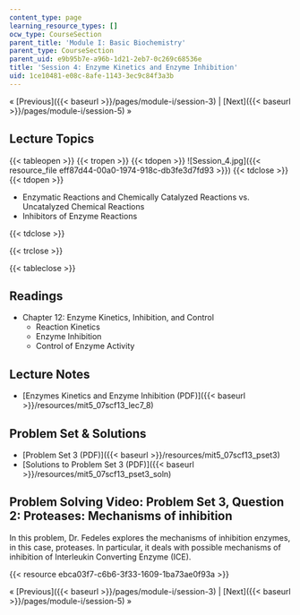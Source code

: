 ```yaml
---
content_type: page
learning_resource_types: []
ocw_type: CourseSection
parent_title: 'Module I: Basic Biochemistry'
parent_type: CourseSection
parent_uid: e9b95b7e-a96b-1d21-2eb7-0c269c68536e
title: 'Session 4: Enzyme Kinetics and Enzyme Inhibition'
uid: 1ce10481-e08c-8afe-1143-3ec9c84f3a3b
---
```


« [Previous]({{< baseurl >}}/pages/module-i/session-3) | [Next]({{< baseurl >}}/pages/module-i/session-5) »

Lecture Topics
--------------

{{< tableopen >}}
{{< tropen >}}
{{< tdopen >}}
![Session_4.jpg]({{< resource_file eff87d44-00a0-1974-918c-db3fe3d7fd93 >}})
{{< tdclose >}}
{{< tdopen >}}


*   Enzymatic Reactions and Chemically Catalyzed Reactions vs. Uncatalyzed Chemical Reactions
*   Inhibitors of Enzyme Reactions


{{< tdclose >}}

{{< trclose >}}

{{< tableclose >}}

Readings
--------

*   Chapter 12: Enzyme Kinetics, Inhibition, and Control
    *   Reaction Kinetics
    *   Enzyme Inhibition
    *   Control of Enzyme Activity

Lecture Notes
-------------

*   [Enzymes Kinetics and Enzyme Inhibition (PDF)]({{< baseurl >}}/resources/mit5_07scf13_lec7_8)

Problem Set & Solutions
-----------------------

*   [Problem Set 3 (PDF)]({{< baseurl >}}/resources/mit5_07scf13_pset3)
*   [Solutions to Problem Set 3 (PDF)]({{< baseurl >}}/resources/mit5_07scf13_pset3_soln)

Problem Solving Video: Problem Set 3, Question 2: Proteases: Mechanisms of inhibition
-------------------------------------------------------------------------------------

In this problem, Dr. Fedeles explores the mechanisms of inhibition enzymes, in this case, proteases. In particular, it deals with possible mechanisms of inhibition of Interleukin Converting Enzyme (ICE).

{{< resource ebca03f7-c6b6-3f33-1609-1ba73ae0f93a >}}

« [Previous]({{< baseurl >}}/pages/module-i/session-3) | [Next]({{< baseurl >}}/pages/module-i/session-5) »